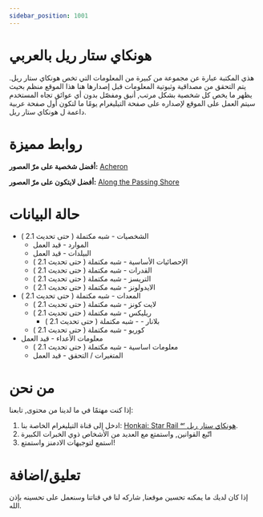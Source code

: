 ```yaml
---
sidebar_position: 1001
---
```


# هونكاي ستار ريل بالعربي

هذي المكتبة عبارة عن مجموعة من كبيرة من المعلومات التي تخص هونكاي ستار ريل. يتم التحقق من مصداقية وثبوتية المعلومات قبل إصدارها هنا
هذا الموقع منظم بحيث يظهر ما يخص كل شخصية بشكل مرتب, أنيق ومفصّل بدون أي عوائق تجاه المستخدم
سيتم العمل على الموقع لإصداره على صفحة التيليغرام يومًا ما لتكون أول صفحة عربية داعمة ل هونكاي ستار ريل.


# روابط مميزة #

**أفضل شخصية على مرّ العصور:** [Acheron](/characters/lightning/acheron)

**أفضل لايتكون على مرّ العصور:** [Along the Passing Shore](equipment/lightcones/nihility#along-the-passing-shore)

# حالة البيانات #

* الشخصيات - شبه مكتملة ( حتى تحديث 2.1 )
  * الموارد - قيد العمل
  * البيلدات - قيد العمل
  * الإحصائيات الأساسية - شبه مكتملة ( حتى تحديث 2.1 )
  * القدرات - شبه مكتملة ( حتى تحديث 2.1 )
  * التريسز - شبه مكتملة ( حتى تحديث 2.1 )
  * الايدولونز - شبه مكتملة ( حتى تحديث 2.1 )
* المعدات - شبه مكتملة ( حتى تحديث 2.1 )
  * لايت كونز - شبه مكتملة ( حتى تحديث 2.1 )
  * ريليكس  - شبه مكتملة ( حتى تحديث 2.1 )
    * بلانار -  - شبه مكتملة ( حتى تحديث 2.1 )
  * كوريو - شبه مكتملة ( حتى تحديث 2.1 )
* معلومات الأعداء - قيد العمل
  * معلومات اساسية - شبه مكتملة ( حتى تحديث 2.1 )
  * المتغيرات / التحقق - قيد العمل

# من نحن #

إذا كنت مهتمًا في ما لدينا من محتوى, تابعنا:
1. ادخل إلى قناة التيليغرام الخاصة بنا: [Honkai: Star Rail ᵃʳ هونكاي ستار ريل](https://t.me/HonkaiStarRailAR).
2. اتّبع القوانين, واستمتع مع العديد من الأشخاص ذوي الخبرات الكبيرة
3. استمع لتوجيهات الادمنز واستمتع!

# تعليق/اضافة #

إذا كان لديك ما يمكنه تحسين موقعنا, شاركه لنا في قناتنا وسنعمل على تحسينه بإذن الله.

